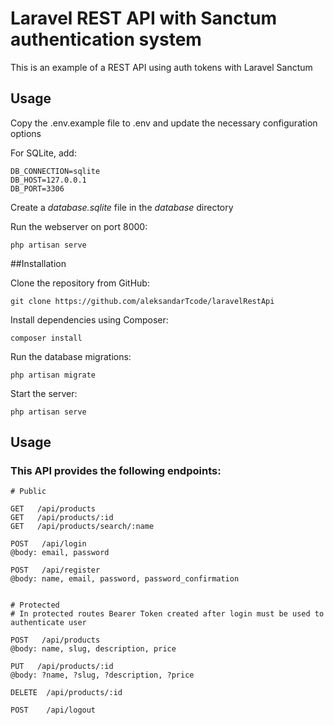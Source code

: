 # Laravel REST API with Sanctum authentication system

This is an example of a REST API using auth tokens with Laravel Sanctum

## Usage

Copy the .env.example file to .env and update the necessary configuration options

For SQLite, add:
```
DB_CONNECTION=sqlite
DB_HOST=127.0.0.1
DB_PORT=3306
```

Create a _database.sqlite_ file in the _database_ directory

Run the webserver on port 8000:
```
php artisan serve
```

##Installation

Clone the repository from GitHub:
```
git clone https://github.com/aleksandarTcode/laravelRestApi
```

Install dependencies using Composer:

```
composer install
```

Run the database migrations:
```
php artisan migrate
```

Start the server:
```
php artisan serve
```

## Usage

### This API provides the following endpoints:


```
# Public

GET   /api/products
GET   /api/products/:id
GET   /api/products/search/:name

POST   /api/login
@body: email, password

POST   /api/register
@body: name, email, password, password_confirmation


# Protected
# In protected routes Bearer Token created after login must be used to authenticate user

POST   /api/products
@body: name, slug, description, price

PUT   /api/products/:id
@body: ?name, ?slug, ?description, ?price

DELETE  /api/products/:id

POST    /api/logout
```
